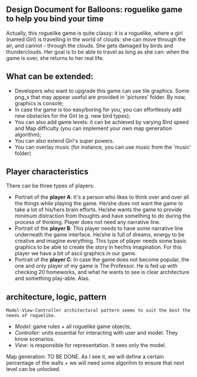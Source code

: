 ## Design Document for Balloons: roguelike game to help you bind your time

Actually, this roguelike game is quite classy: it is a roguelike, where a girl (named *Girl*) is travelling in the world of clouds: she can move through the air, and cannot - through the clouds. She gets damaged by birds and thunderclouds. Her goal is to be able to travel as long as she can: when the game is over, she returns to her real life.

## What can be extended: 

- Developers who want to upgrade this game can use tile graphics. Some png_s that may appear useful are provided in 'pictures' folder. By now, graphics is console;
- In case the game is too easy/boring for you, you can effortlessly add new obstacles for the Girl (e.g. new bird types);
- You can also add game levels: it can be achieved by varying Bird speed and Map difficulty (you can implement your own map generation algorithm);
- You can also extend Girl's super powers.
- You can overlay music (for instance, you can use music from the 'music' folder)

## Player characteristics

There can be three types of players:
- Portrait of the **player A**:
	It's a person who likes to think over and over all the things while playing the game. He/she does not want the game to take a lot of his/hers brain efforts. He/she wants the game to provide minimum distraction from thoughts and have something to do during the process of thinking. Player does not need any narrative line.
- Portrait of the **player B**:
	This player needs to have some narrative line underneath the game interface. He/she is full of dreams, energy to be creative and imagine everything. This type of player needs some basic graphics to be able to create the story in her/his imagination. For this player we have a bit of ascii graphics in our game.
- Portrait of the **player C**: 
	In case the game does not become popular, the one and only player of my game is The Professor. He is fed up with checking 20 homeworks, and what he wants to see is clear architecture and something play-able. Alas.

## architecture, logic, pattern

	Model-View-Controller architectural pattern seems to suit the best the needs of roguelike.
   - *Model*: game rules + all roguelike game objects;
   - *Controller*: units essential for interacting with user and model. They know scenarios.
   - *View*: is responsible for representation. It sees only the model. 

Map generation: TO BE DONE. As I see it, we will define a certain percentage of the walls + we will need some algorihm to ensure that next level can be unlocked. 

